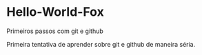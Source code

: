 # Hello-World-Fox
Primeiros passos com git e github


Primeira tentativa de aprender sobre git e github de maneira séria.

